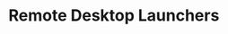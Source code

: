 [title]: # (Remote Desktop Launchers)
[tags]: # (Launcher)
[priority]: # (50)

# Remote Desktop Launchers
